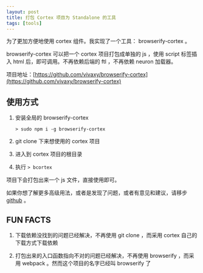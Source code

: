 ```yaml
---
layout: post
title: 打包 Cortex 项目为 Standalone 的工具
tags: [tools]
---
```


为了更加方便地使用 cortex 组件。我实现了一个工具： browserify-cortex 。

browserify-cortex 可以把一个 cortex 项目打包成单独的 js ，使用 script 标签插入 html 后，即可调用。不再依赖后端的 ftl ，不再依赖 neuron 加载器。

项目地址：[https://github.com/vivaxy/browserify-cortex](https://github.com/vivaxy/browserify-cortex)

## 使用方式

1. 安装全局的 browserify-cortex

    `> sudo npm i -g browserify-cortex`

2. git clone 下来想使用的 cortex 项目

3. 进入到 cortex 项目的根目录

4. 执行 `> bcortex`

项目下会打包出来一个 js 文件，直接使用即可。

如果你想了解更多高级用法，或者是发现了问题，或者有意见和建议，请移步 [github](https://github.com/vivaxy/browserify-cortex) 。

## FUN FACTS

1. 下载依赖没找到的问题已经解决，不再使用 git clone ，而采用 cortex 自己的下载方式下载依赖

2. 打包出来的入口函数指向不对的问题已经解决，不再使用 browserify ，而采用 webpack 。然而这个项目的名字已经叫 browserify 了
